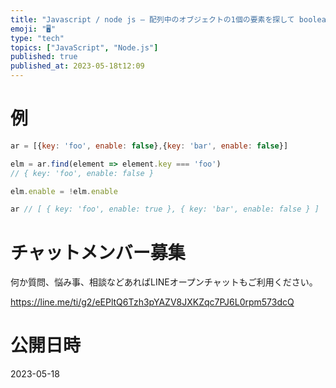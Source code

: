 ```yaml
---
title: "Javascript / node js – 配列中のオブジェクトの1個の要素を探して boolean (true/false)を反転させる"
emoji: "🖥"
type: "tech"
topics: ["JavaScript", "Node.js"]
published: true
published_at: 2023-05-18t12:09
---
```


# 例

```js
ar = [{key: 'foo', enable: false},{key: 'bar', enable: false}]

elm = ar.find(element => element.key === 'foo')
// { key: 'foo', enable: false }

elm.enable = !elm.enable

ar // [ { key: 'foo', enable: true }, { key: 'bar', enable: false } ]
```



# チャットメンバー募集


何か質問、悩み事、相談などあればLINEオープンチャットもご利用ください。

https://line.me/ti/g2/eEPltQ6Tzh3pYAZV8JXKZqc7PJ6L0rpm573dcQ



# 公開日時

2023-05-18
